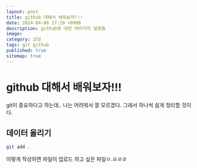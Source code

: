```yaml
---
layout: post
title: github 대해서 배워보자!!!
date: 2024-04-08 17:29 +0900
description: github에 대한 여러가지 설명들
image: 
category: 코딩
tags: git github
published: true
sitemap: true
---
```


# github 대해서 배워보자!!!
git이 중요하다고 하는데.. 나는 어려워서 잘 모르겠다.
그래서 하나씩 쉽게 정리할 것이다.

## 데이터 올리기
````bash
git add .
````
이렇게 작성하면 파일이 업로드 하고 싶은 파일ㅇ.ㄹㄹㄹ